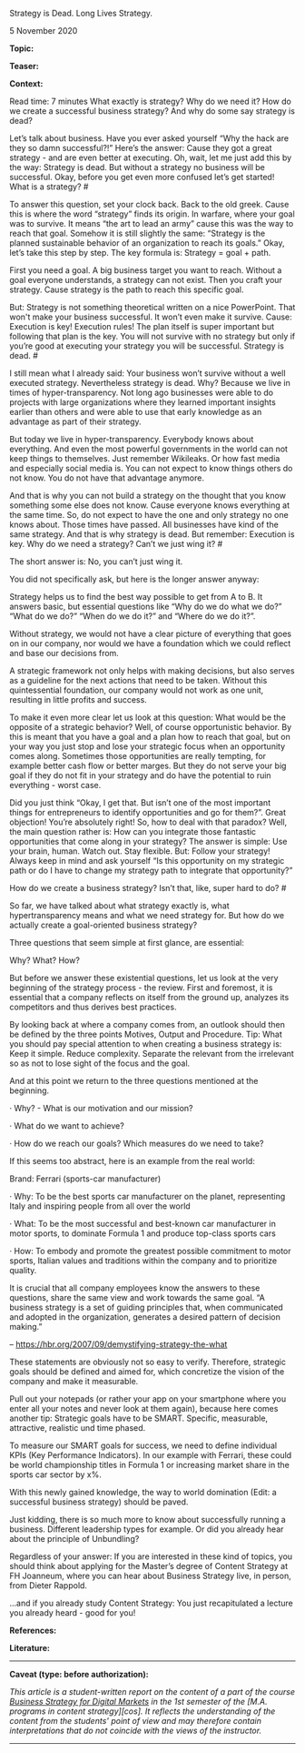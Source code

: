 Strategy is Dead. Long Lives Strategy.

5 November 2020

**Topic:**

**Teaser:**

**Context:**

Read time: 7 minutes
What exactly is strategy? Why do we need it? How do we create a successful business strategy? And why do some say strategy is dead?

Let’s talk about business. Have you ever asked yourself “Why the hack are they so damn successful?!” Here’s the answer: Cause they got a great strategy - and are even better at executing. Oh, wait, let me just add this by the way: Strategy is dead. But without a strategy no business will be successful. Okay, before you get even more confused let’s get started!
What is a strategy? #

To answer this question, set your clock back. Back to the old greek. Cause this is where the word “strategy” finds its origin. In warfare, where your goal was to survive. It means “the art to lead an army” cause this was the way to reach that goal. Somehow it is still slightly the same: “Strategy is the planned sustainable behavior of an organization to reach its goals.” Okay, let’s take this step by step.
The key formula is: Strategy = goal + path.

First you need a goal. A big business target you want to reach. Without a goal everyone understands, a strategy can not exist. Then you craft your strategy. Cause strategy is the path to reach this specific goal.

But: Strategy is not something theoretical written on a nice PowerPoint. That won't make your business successful. It won’t even make it survive. Cause: Execution is key! Execution rules! The plan itself is super important but following that plan is the key. You will not survive with no strategy but only if you’re good at executing your strategy you will be successful.
Strategy is dead. #

I still mean what I already said: Your business won’t survive without a well executed strategy. Nevertheless strategy is dead. Why? Because we live in times of hyper-transparency. Not long ago businesses were able to do projects with large organizations where they learned important insights earlier than others and were able to use that early knowledge as an advantage as part of their strategy.

But today we live in hyper-transparency. Everybody knows about everything. And even the most powerful governments in the world can not keep things to themselves. Just remember Wikileaks. Or how fast media and especially social media is. You can not expect to know things others do not know. You do not have that advantage anymore.

And that is why you can not build a strategy on the thought that you know something some else does not know. Cause everyone knows everything at the same time. So, do not expect to have the one and only strategy no one knows about. Those times have passed. All businesses have kind of the same strategy. And that is why strategy is dead. But remember: Execution is key.
Why do we need a strategy? Can’t we just wing it? #

The short answer is: No, you can’t just wing it.

You did not specifically ask, but here is the longer answer anyway:

Strategy helps us to find the best way possible to get from A to B. It answers basic, but essential questions like “Why do we do what we do?” “What do we do?” “When do we do it?” and “Where do we do it?”.

Without strategy, we would not have a clear picture of everything that goes on in our company, nor would we have a foundation which we could reflect and base our decisions from.

A strategic framework not only helps with making decisions, but also serves as a guideline for the next actions that need to be taken. Without this quintessential foundation, our company would not work as one unit, resulting in little profits and success.

To make it even more clear let us look at this question: What would be the opposite of a strategic behavior? Well, of course opportunistic behavior. By this is meant that you have a goal and a plan how to reach that goal, but on your way you just stop and lose your strategic focus when an opportunity comes along. Sometimes those opportunities are really tempting, for example better cash flow or better marges. But they do not serve your big goal if they do not fit in your strategy and do have the potential to ruin everything - worst case.

Did you just think “Okay, I get that. But isn’t one of the most important things for entrepreneurs to identify opportunities and go for them?”. Great objection! You’re absolutely right! So, how to deal with that paradox? Well, the main question rather is: How can you integrate those fantastic opportunities that come along in your strategy? The answer is simple: Use your brain, human. Watch out. Stay flexible. But: Follow your strategy! Always keep in mind and ask yourself “Is this opportunity on my strategic path or do I have to change my strategy path to integrate that opportunity?”


How do we create a business strategy? Isn’t that, like, super hard to do? #

So far, we have talked about what strategy exactly is, what hypertransparency means and what we need strategy for. But how do we actually create a goal-oriented business strategy?

Three questions that seem simple at first glance, are essential:

Why? What? How?

But before we answer these existential questions, let us look at the very beginning of the strategy process - the review. First and foremost, it is essential that a company reflects on itself from the ground up, analyzes its competitors and thus derives best practices.

By looking back at where a company comes from, an outlook should then be defined by the three points Motives, Output and Procedure.
Tip: What you should pay special attention to when creating a business strategy is: Keep it simple. Reduce complexity. Separate the relevant from the irrelevant so as not to lose sight of the focus and the goal.

And at this point we return to the three questions mentioned at the beginning.

· Why? - What is our motivation and our mission?

· What do we want to achieve?

· How do we reach our goals? Which measures do we need to take?

If this seems too abstract, here is an example from the real world:

Brand: Ferrari (sports-car manufacturer)

· Why: To be the best sports car manufacturer on the planet, representing Italy and inspiring people from all over the world

· What: To be the most successful and best-known car manufacturer in motor sports, to dominate Formula 1 and produce top-class sports cars

· How: To embody and promote the greatest possible commitment to motor sports, Italian values and traditions within the company and to prioritize quality.

It is crucial that all company employees know the answers to these questions, share the same view and work towards the same goal.
“A business strategy is a set of guiding principles that, when communicated and adopted in the organization, generates a desired pattern of decision making.”

– https://hbr.org/2007/09/demystifying-strategy-the-what

These statements are obviously not so easy to verify. Therefore, strategic goals should be defined and aimed for, which concretize the vision of the company and make it measurable.

Pull out your notepads (or rather your app on your smartphone where you enter all your notes and never look at them again), because here comes another tip:
Strategic goals have to be SMART. Specific, measurable, attractive, realistic und time phased.

To measure our SMART goals for success, we need to define individual KPIs (Key Performance Indicators). In our example with Ferrari, these could be world championship titles in Formula 1 or increasing market share in the sports car sector by x%.

With this newly gained knowledge, the way to world domination (Edit: a successful business strategy) should be paved.

Just kidding, there is so much more to know about successfully running a business. Different leadership types for example. Or did you already hear about the principle of Unbundling?

Regardless of your answer: If you are interested in these kind of topics, you should think about applying for the Master’s degree of Content Strategy at FH Joanneum, where you can hear about Business Strategy live, in person, from Dieter Rappold.

…and if you already study Content Strategy: You just recapitulated a lecture you already heard - good for you! 

**References:**

**Literature:**


---
**Caveat (type: before authorization):**

*This article is a student-written report on the content of a part of the course [Business Strategy for Digital Markets][business-strategy] in the 1st semester of the [M.A. programs in content strategy][cos]. It reflects the understanding of the content from the students' point of view and may therefore contain interpretations that do not coincide with the views of the instructor.*

---

[business-strategy]: https://www.fh-joanneum.at/content-strategie-und-digitale-kommunikation/master/en/course/digital-strategy/200778104-business-strategy-for-digital-markets-2020/ws/2020/ "Business Strategy for Digital Markets » Content-Strategie / Content Strategy"



